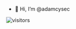 - 👋 Hi, I’m @adamcysec

![visitors](https://visitor-badge.glitch.me/badge?page_id=adamcysec.474408138)
